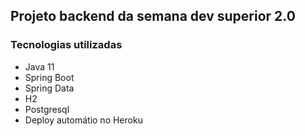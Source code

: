 Projeto backend da semana dev superior 2.0
--
### Tecnologias utilizadas
* Java 11
* Spring Boot
* Spring Data
* H2
* Postgresql
* Deploy automátio no Heroku
